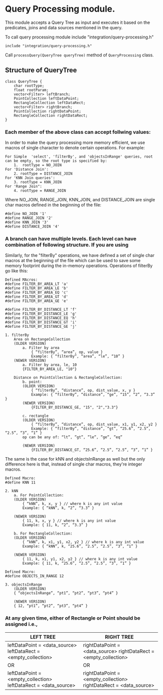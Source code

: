# Query Processing module.

This module accepts a Query Tree as input and executes it based on the predicates, joins and data sources mentioned in the query.

To call query processing module include "integration/query-processing.h"

```
include "integration/query-processing.h"
```

Call `processQuery(QueryTree queryTree)` method of `QueryProcessing` class.

## Structure of QueryTree

```
class QueryTree {
    char rootType;
    float rootParam;
    vector<Filter> leftBranch;
    PointCollection leftDataPoint;
    RectangleCollection leftDataRect;
    vector<Filter> rightBranch;
    PointCollection rightDataPoint;
    RectangleCollection rightDataRect;
}
```

### Each member of the above class can accept follwing values:
In order to make the query processing more memory efficient, we use macros of single character to denote certain operations.
For example:

```
For Simple  'select', 'filterBy', and 'objectsInRange' queries, root can be empty, so the root type is specified by: 
	1.	rootType = NO_JOIN
For 'Distance Join':
	2. rootType = DISTANCE_JOIN
For 'KNN Join queries':
	3. rootType = KNN_JOIN
For 'Range Join":
	4. rootType = RANGE_JOIN
```	
Where NO_JOIN, RANGE_JOIN, KNN_JOIN, and DISTANCE_JOIN are single char macros defined in the beginning of the file:
```
#define NO_JOIN '1'
#define RANGE_JOIN '2'
#define KNN_JOIN '3'
#define DISTANCE_JOIN '4'
```

### A branch can have multiple levels. Each level can have combination of following structure. If you are using
Similarly, for the "filterBy" operations, we have defined a set of single char macros at the beginning of the file which can be used to save some memory footprint during the in-memory operations. Operations of filterBy go like this: 
```
Defined MAcros:
#define FILTER_BY_AREA_LT 'a'
#define FILTER_BY_AREA_LE 'b'
#define FILTER_BY_AREA_EQ 'c'
#define FILTER_BY_AREA_GT 'd'
#define FILTER_BY_AREA_GE 'e'

#define FILTER_BY_DISTANCE_LT 'f'
#define FILTER_BY_DISTANCE_LE 'g'
#define FILTER_BY_DISTANCE_EQ 'h'
#define FILTER_BY_DISTANCE_GT 'i'
#define FILTER_BY_DISTANCE_GE 'j'

1. filterBy
	Area on RectangeCollection
	(OLDER VERSION)
		a. Filter by area 
			{ “filterBy”, “area”, op, value }
			Example: { “filterBy”, “area”, “le”, “10” }
	(NEWER VERSION)
		a. Filter by area, le, 10
		{FILTER_BY_AREA_LE, "10"}
		
	Distance on PointCollection & RectangleCollection:
		b. point:
		(OLDER VERSION)
			{ “filterBy”, “distance”, op, dist_value, x, y }
			Example: { “filterBy”, “distance”, “ge”, “15”, “2”, “3.3” }
		(NEWER VERSION)	
			{FILTER_BY_DISTANCE_GE, "15", "2","3.3"}
			
		c. rectangle
		(OLDER VERSION)
			{ “filterBy”, “distance”, op, dist_value, x1, y1, x2, y2 }
			Example: { “filterBy”, “distance”, “gt”, “25.6”, “2.5”, “2.5”, “3”, “1” }
		op can be any of: “lt”, ”gt”, ”le”, ”ge”, ”eq”
		
		(NEWER VERSION)	
			{FILTER_BY_DISTANCE_GT, “25.6”, “2.5”, “2.5”, “3”, “1” }
```
The same is the case for kNN and objectsInRange as well but the only difference here is that, instead of single char macros, they're integer macros.
```
Defined Macro:
#define KNN 11

2. kNN
	a. For PointCollection:
	(OLDER VERSION)
		{ “kNN”, k, x, y } // where k is any int value
		Example: { “kNN”, k, “2”, “3.3” }
		
	(NEWER VERSION)	
		{ 11, k, x, y } // where k is any int value
		Example: { 11, k, “2”, “3.3” }
		
	b. For RectangleCollection:
	(OLDER VERSION)
		{ “kNN”, k, x1, y1, x2, y2 } // where k is any int value
		Example: { “kNN”, k, “25.6”, “2.5”, “2.5”, “3”, “1” }
		
	(NEWER VERSION)	
		{ 11, k, x1, y1, x2, y2 } // where k is any int value
		Example: { 11, k, “25.6”, “2.5”, “2.5”, “3”, “1” }

Defined Macro:
#define OBJECTS_IN_RANGE 12

3. objectsInRange
	(OLDER VERSION)
	{ “objectsInRange”, “pt1”, “pt2”, “pt3”, “pt4” }
	
	(NEWER VERSION)
	{ 12, “pt1”, “pt2”, “pt3”, “pt4” }
```

### At any given time, either of Rectangle or Point should be assigned i.e.,

LEFT TREE | RIGHT TREE
---------- | -----------
leftDataPoint = <data_source> leftDataRect = <empty_collection>| rightDataPoint = <data_source> rightDataRect = <empty_collection>
OR | OR
leftDataPoint = <empty_collection> leftDataRect = <data_source> | rightDataPoint = <empty_collection> rightDataRect = <data_source>














